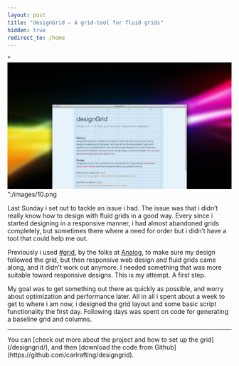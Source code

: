 ```yaml
---
layout: post
title: "designGrid — A grid-tool for fluid grids"
hidden: true
redirect_to: /home
---
```


“<img src="/images/10.png" alt="" width="600">”:/images/10.png

Last <time datetime="2012-04-22">Sunday</time> i set out to tackle an
issue i had. The issue was that i didn’t really know how to design with
fluid grids in a good way. Every since i started designing in a
responsive manner, i had almost abandoned grids completely, but
sometimes there where a need for order but i didn’t have a tool that
could help me out.

Previously i used [\#grid](http://hashgrid.com), by the folks at
[Analog](http://analog.coop), to make sure my design followed the grid,
but then responsive web design and fluid grids came along, and it didn’t
work out anymore. I needed something that was more suitable toward
responsive designs. This is my attempt. A first step.

My goal was to get something out there as quickly as possible, and worry
about optimization and performance later. All in all i spent about a
week to get to where i am now, i designed the grid layout and some basic
script functionality the first day. Following days was spent on code for
generating a baseline grid and columns.

<hr class="divider">
You can [check out more about the project and how to set up the
grid](/designgrid/), and then [download the code from
Github](https://github.com/carlrafting/designgrid).
